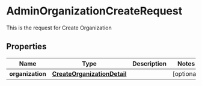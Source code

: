 

# AdminOrganizationCreateRequest

This is the request for Create Organization
## Properties

Name | Type | Description | Notes
------------ | ------------- | ------------- | -------------
**organization** | [**CreateOrganizationDetail**](CreateOrganizationDetail.md) |  |  [optional]



